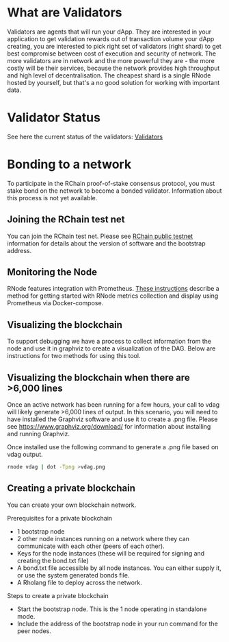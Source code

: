 # What are Validators

Validators are agents that will run your dApp. They are interested in your application to get validation rewards out of transaction volume your dApp creating, you are interested to pick right set of validators (right shard) to get best compromise between cost of execution and security of network. The more validators are in network and the more powerful they are - the more costly will be their services, because the network provides high throughput and high level of decentralisation. The cheapest shard is a single RNode hosted by yourself, but that's a no good solution for working with important data.

# Validator Status

See here the current status of the validators:
[Validators](https://collectd.rchain-dev.tk/)

# Bonding to a network

To participate in the RChain proof-of-stake consensus protocol, you must stake bond on the network to become a bonded validator. Information about this process is not yet available.

## Joining the RChain test net

You can join the RChain test net. Please see [RChain public testnet](https://rchain.atlassian.net/wiki/spaces/CORE/pages/678756429/RChain+public+testnet+information) information for details about the version of software and the bootstrap address.

## Monitoring the Node

RNode features integration with Prometheus. [These instructions](https://github.com/rchain/rchain/blob/master/docker/node/README.md) describe a method for getting started with RNode metrics collection and display using Prometheus via Docker-compose.

## Visualizing the blockchain

To support debugging we have a process to collect information from the node and use it in graphviz to create a visualization of the DAG. Below are instructions for two methods for using this tool.

## Visualizing the blockchain when there are >6,000 lines

Once an active network has been running for a few hours, your call to vdag will likely generate >6,000 lines of output. In this scenario, you will need to have installed the Graphviz software and use it to create a .png file. Please see https://www.graphviz.org/download/ for information about installing and running Graphviz.

Once installed use the following command to generate a .png file based on vdag output.

```bash
rnode vdag | dot -Tpng >vdag.png
```

## Creating a private blockchain

You can create your own blockchain network.

Prerequisites for a private blockchain

- 1 bootstrap node
- 2 other node instances running on a network where they can communicate with each other (peers of each other).
- Keys for the node instances (these will be required for signing and creating the bond.txt file)
- A bond.txt file accessible by all node instances. You can either supply it, or use the system generated bonds file.
- A Rholang file to deploy across the network.

Steps to create a private blockchain

- Start the bootstrap node. This is the 1 node operating in standalone mode.
- Include the address of the bootstrap node in your run command for the peer nodes.
